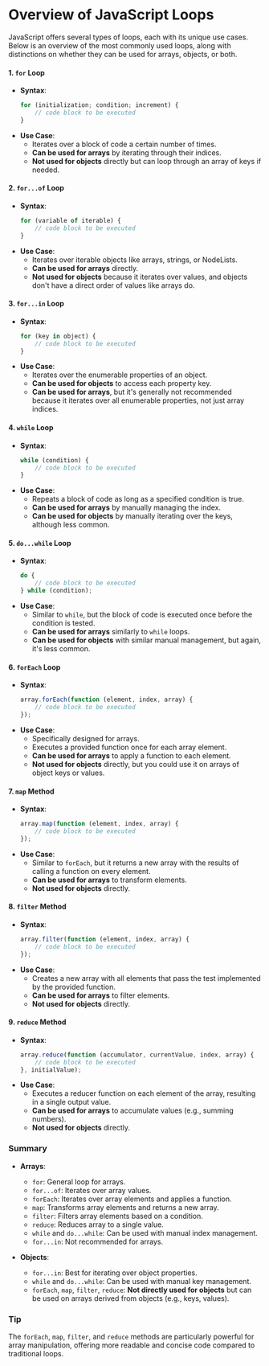 # Overview of JavaScript Loops

JavaScript offers several types of loops, each with its unique use cases. Below is an overview of the most commonly used loops, along with distinctions on whether they can be used for arrays, objects, or both.

#### 1. **`for` Loop**

-   **Syntax**:
    ```javascript
    for (initialization; condition; increment) {
        // code block to be executed
    }
    ```
-   **Use Case**:
    -   Iterates over a block of code a certain number of times.
    -   **Can be used for arrays** by iterating through their indices.
    -   **Not used for objects** directly but can loop through an array of keys if needed.

#### 2. **`for...of` Loop**

-   **Syntax**:
    ```javascript
    for (variable of iterable) {
        // code block to be executed
    }
    ```
-   **Use Case**:
    -   Iterates over iterable objects like arrays, strings, or NodeLists.
    -   **Can be used for arrays** directly.
    -   **Not used for objects** because it iterates over values, and objects don't have a direct order of values like arrays do.

#### 3. **`for...in` Loop**

-   **Syntax**:
    ```javascript
    for (key in object) {
        // code block to be executed
    }
    ```
-   **Use Case**:
    -   Iterates over the enumerable properties of an object.
    -   **Can be used for objects** to access each property key.
    -   **Can be used for arrays**, but it's generally not recommended because it iterates over all enumerable properties, not just array indices.

#### 4. **`while` Loop**

-   **Syntax**:
    ```javascript
    while (condition) {
        // code block to be executed
    }
    ```
-   **Use Case**:
    -   Repeats a block of code as long as a specified condition is true.
    -   **Can be used for arrays** by manually managing the index.
    -   **Can be used for objects** by manually iterating over the keys, although less common.

#### 5. **`do...while` Loop**

-   **Syntax**:
    ```javascript
    do {
        // code block to be executed
    } while (condition);
    ```
-   **Use Case**:
    -   Similar to `while`, but the block of code is executed once before the condition is tested.
    -   **Can be used for arrays** similarly to `while` loops.
    -   **Can be used for objects** with similar manual management, but again, it's less common.

#### 6. **`forEach` Loop**

-   **Syntax**:
    ```javascript
    array.forEach(function (element, index, array) {
        // code block to be executed
    });
    ```
-   **Use Case**:
    -   Specifically designed for arrays.
    -   Executes a provided function once for each array element.
    -   **Can be used for arrays** to apply a function to each element.
    -   **Not used for objects** directly, but you could use it on arrays of object keys or values.

#### 7. **`map` Method**

-   **Syntax**:
    ```javascript
    array.map(function (element, index, array) {
        // code block to be executed
    });
    ```
-   **Use Case**:
    -   Similar to `forEach`, but it returns a new array with the results of calling a function on every element.
    -   **Can be used for arrays** to transform elements.
    -   **Not used for objects** directly.

#### 8. **`filter` Method**

-   **Syntax**:
    ```javascript
    array.filter(function (element, index, array) {
        // code block to be executed
    });
    ```
-   **Use Case**:
    -   Creates a new array with all elements that pass the test implemented by the provided function.
    -   **Can be used for arrays** to filter elements.
    -   **Not used for objects** directly.

#### 9. **`reduce` Method**

-   **Syntax**:
    ```javascript
    array.reduce(function (accumulator, currentValue, index, array) {
        // code block to be executed
    }, initialValue);
    ```
-   **Use Case**:
    -   Executes a reducer function on each element of the array, resulting in a single output value.
    -   **Can be used for arrays** to accumulate values (e.g., summing numbers).
    -   **Not used for objects** directly.

### Summary

-   **Arrays**:

    -   `for`: General loop for arrays.
    -   `for...of`: Iterates over array values.
    -   `forEach`: Iterates over array elements and applies a function.
    -   `map`: Transforms array elements and returns a new array.
    -   `filter`: Filters array elements based on a condition.
    -   `reduce`: Reduces array to a single value.
    -   `while` and `do...while`: Can be used with manual index management.
    -   `for...in`: Not recommended for arrays.

-   **Objects**:
    -   `for...in`: Best for iterating over object properties.
    -   `while` and `do...while`: Can be used with manual key management.
    -   `forEach`, `map`, `filter`, `reduce`: **Not directly used for objects** but can be used on arrays derived from objects (e.g., keys, values).

### Tip

The `forEach`, `map`, `filter`, and `reduce` methods are particularly powerful for array manipulation, offering more readable and concise code compared to traditional loops.
